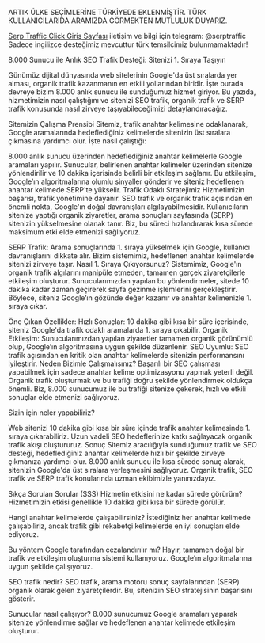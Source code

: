 ARTIK ÜLKE SEÇİMLERİNE TÜRKİYEDE EKLENMİŞTİR.
TÜRK KULLANICILARIDA ARAMIZDA GÖRMEKTEN MUTLULUK DUYARIZ.

[Serp Traffic Click Giriş Sayfası](https://serptraffic.click/login.php)
iletişim ve bilgi için telegram: @serptraffic
Sadece ingilizce desteğimiz mevcuttur türk temsilcimiz bulunmamaktadır!


8.000 Sunucu ile Anlık SEO Trafik Desteği: Sitenizi 1. Sıraya Taşıyın

Günümüz dijital dünyasında web sitelerinin Google'da üst sıralarda yer alması, organik trafik kazanmanın en etkili yollarından biridir. İşte burada devreye bizim 8.000 anlık sunucu ile sunduğumuz hizmet giriyor. Bu yazıda, hizmetimizin nasıl çalıştığını ve sitenizi SEO trafik, organik trafik ve SERP trafik konusunda nasıl zirveye taşıyabileceğimizi detaylandıracağız.

Sitemizin Çalışma Prensibi
Sitemiz, trafik anahtar kelimesine odaklanarak, Google aramalarında hedeflediğiniz kelimelerde sitenizin üst sıralara çıkmasına yardımcı olur. İşte nasıl çalıştığı:

8.000 anlık sunucu üzerinden hedeflediğiniz anahtar kelimelerle Google aramaları yapılır.
Sunucular, belirlenen anahtar kelimeler üzerinden sitenize yönlendirilir ve 10 dakika içerisinde belirli bir etkileşim sağlanır.
Bu etkileşim, Google’ın algoritmalarına olumlu sinyaller gönderir ve siteniz hedeflenen anahtar kelimede SERP'te yükselir.
Trafik Odaklı Stratejimiz
Hizmetimizin başarısı, trafik yönetimine dayanır. SEO trafik ve organik trafik açısından en önemli nokta, Google'ın doğal davranışları algılayabilmesidir. Kullanıcıların sitenize yaptığı organik ziyaretler, arama sonuçları sayfasında (SERP) sitenizin yükselmesine olanak tanır. Biz, bu süreci hızlandırarak kısa sürede maksimum etki elde etmenizi sağlıyoruz.

SERP Trafik: Arama sonuçlarında 1. sıraya yükselmek için Google, kullanıcı davranışlarını dikkate alır. Bizim sistemimiz, hedeflenen anahtar kelimelerde sitenizi zirveye taşır.
Nasıl 1. Sıraya Çıkıyorsunuz?
Sistemimiz, Google'ın organik trafik algılarını manipüle etmeden, tamamen gerçek ziyaretçilerle etkileşim oluşturur. Sunucularımızdan yapılan bu yönlendirmeler, sitede 10 dakika kadar zaman geçirerek sayfa gezinme işlemlerini gerçekleştirir. Böylece, siteniz Google’ın gözünde değer kazanır ve anahtar kelimenizle 1. sıraya çıkar.

Öne Çıkan Özellikler:
Hızlı Sonuçlar: 10 dakika gibi kısa bir süre içerisinde, siteniz Google'da trafik odaklı aramalarda 1. sıraya çıkabilir.
Organik Etkileşim: Sunucularımızdan yapılan ziyaretler tamamen organik görünümlü olup, Google’ın algoritmasına uygun şekilde düzenlenir.
SEO Uyumlu: SEO trafik açısından en kritik olan anahtar kelimelerde sitenizin performansını iyileştirir.
Neden Bizimle Çalışmalısınız?
Başarılı bir SEO çalışması yapabilmek için sadece anahtar kelime optimizasyonu yapmak yeterli değil. Organik trafik oluşturmak ve bu trafiği doğru şekilde yönlendirmek oldukça önemli. Biz, 8.000 sunucumuz ile bu trafiği sitenize çekerek, hızlı ve etkili sonuçlar elde etmenizi sağlıyoruz.

Sizin için neler yapabiliriz?

Web sitenizi 10 dakika gibi kısa bir süre içinde trafik anahtar kelimesinde 1. sıraya çıkarabiliriz.
Uzun vadeli SEO hedeflerinize katkı sağlayacak organik trafik akışı oluştururuz.
Sonuç
Sitemiz aracılığıyla sunduğumuz trafik ve SEO desteği, hedeflediğiniz anahtar kelimelerde hızlı bir şekilde zirveye çıkmanıza yardımcı olur. 8.000 anlık sunucu ile kısa sürede sonuç alarak, sitenizin Google'da üst sıralara yerleşmesini sağlıyoruz. Organik trafik, SEO trafik ve SERP trafik konularında uzman ekibimizle yanınızdayız.

Sıkça Sorulan Sorular (SSS)
Hizmetin etkisini ne kadar sürede görürüm?
Hizmetimizin etkisi genellikle 10 dakika gibi kısa bir sürede görülür.

Hangi anahtar kelimelerde çalışabilirsiniz?
İstediğiniz her anahtar kelimede çalışabiliriz, ancak trafik gibi rekabetçi kelimelerde en iyi sonuçları elde ediyoruz.

Bu yöntem Google tarafından cezalandırılır mı?
Hayır, tamamen doğal bir trafik ve etkileşim oluşturma sistemi kullanıyoruz. Google’ın algoritmalarına uygun şekilde çalışıyoruz.

SEO trafik nedir?
SEO trafik, arama motoru sonuç sayfalarından (SERP) organik olarak gelen ziyaretçilerdir. Bu, sitenizin SEO stratejisinin başarısını gösterir.

Sunucular nasıl çalışıyor?
8.000 sunucumuz Google aramaları yaparak sitenize yönlendirme sağlar ve hedeflenen anahtar kelimede etkileşim oluşturur.
